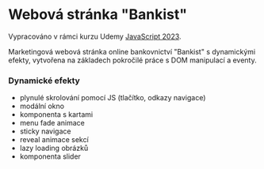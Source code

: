 # Webová stránka "Bankist"

Vypracováno v rámci kurzu Udemy [JavaScript 2023](https://www.udemy.com/share/101Wfe3@UU_sO7bHCOB5DskVqswTPSr2eV0ovdIGr6rsuhWSq1gkCF8cadYTIoAo8LLt7UczCw==/).

Marketingová webová stránka online bankovnictví "Bankist" s dynamickými efekty, vytvořena na základech pokročilé práce s DOM manipulací a eventy.

### Dynamické efekty
* plynulé skrolování pomocí JS (tlačítko, odkazy navigace)
* modální okno
* komponenta s kartami
* menu fade animace
* sticky navigace
* reveal animace sekcí
* lazy loading obrázků
* komponenta slider
